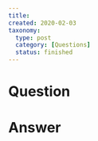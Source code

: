 ```yaml
---
title:
created: 2020-02-03
taxonomy:
  type: post
  category: [Questions]
  status: finished
---
```


# Question


# Answer
